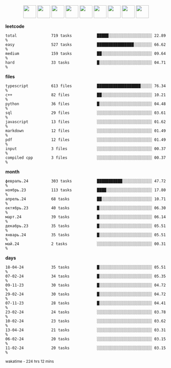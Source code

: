 <div align="center"><img src="https://assets.leetcode.com/static_assets/marketing/2024-100-lg.png" width="40" height="40"> <img src="https://assets.leetcode.com/static_assets/marketing/2024-50-lg.png" width="40" height="40"> <img src="https://assets.leetcode.com/static_assets/marketing/lg50.png" width="40" height="40"> <img src="https://leetcode.com/static/images/badges/dcc-2024-4.png" width="40" height="40"> <img src="https://leetcode.com/static/images/badges/dcc-2024-3.png" width="40" height="40"> <img src="https://leetcode.com/static/images/badges/dcc-2024-2.png" width="40" height="40"> <img src="https://leetcode.com/static/images/badges/dcc-2024-1.png" width="40" height="40"> <img src="https://leetcode.com/static/images/badges/dcc-2023-12.png" width="40" height="40"> <img src="https://leetcode.com/static/images/badges/dcc-2023-11.png" width="40" height="40"> </div>

**leetcode**
```text
total               719 tasks           █████░░░░░░░░░░░░░░░░░░░ 22.89 %             
easy                527 tasks           ████████████████░░░░░░░░ 66.62 %             
medium              159 tasks           ██░░░░░░░░░░░░░░░░░░░░░░ 09.64 %             
hard                33 tasks            █░░░░░░░░░░░░░░░░░░░░░░░ 04.71 %             
```

**files**
```text
typescript          613 files           ███████████████████░░░░░ 76.34 %             
c++                 82 files            ██░░░░░░░░░░░░░░░░░░░░░░ 10.21 %             
python              36 files            █░░░░░░░░░░░░░░░░░░░░░░░ 04.48 %             
sql                 29 files            ░░░░░░░░░░░░░░░░░░░░░░░░ 03.61 %             
javascript          13 files            ░░░░░░░░░░░░░░░░░░░░░░░░ 01.62 %             
markdown            12 files            ░░░░░░░░░░░░░░░░░░░░░░░░ 01.49 %             
pdf                 12 files            ░░░░░░░░░░░░░░░░░░░░░░░░ 01.49 %             
input               3 files             ░░░░░░░░░░░░░░░░░░░░░░░░ 00.37 %             
compiled cpp        3 files             ░░░░░░░░░░░░░░░░░░░░░░░░ 00.37 %             
```

**month**
```text
февраль.24          303 tasks           ███████████░░░░░░░░░░░░░ 47.72 %             
ноябрь.23           113 tasks           ████░░░░░░░░░░░░░░░░░░░░ 17.80 %             
апрель.24           68 tasks            ██░░░░░░░░░░░░░░░░░░░░░░ 10.71 %             
октябрь.23          40 tasks            █░░░░░░░░░░░░░░░░░░░░░░░ 06.30 %             
март.24             39 tasks            █░░░░░░░░░░░░░░░░░░░░░░░ 06.14 %             
декабрь.23          35 tasks            █░░░░░░░░░░░░░░░░░░░░░░░ 05.51 %             
январь.24           35 tasks            █░░░░░░░░░░░░░░░░░░░░░░░ 05.51 %             
май.24              2 tasks             ░░░░░░░░░░░░░░░░░░░░░░░░ 00.31 %             
```

**days**
```text
18-04-24            35 tasks            █░░░░░░░░░░░░░░░░░░░░░░░ 05.51 %             
07-02-24            34 tasks            █░░░░░░░░░░░░░░░░░░░░░░░ 05.35 %             
09-11-23            30 tasks            █░░░░░░░░░░░░░░░░░░░░░░░ 04.72 %             
29-02-24            30 tasks            █░░░░░░░░░░░░░░░░░░░░░░░ 04.72 %             
07-11-23            28 tasks            █░░░░░░░░░░░░░░░░░░░░░░░ 04.41 %             
23-02-24            24 tasks            ░░░░░░░░░░░░░░░░░░░░░░░░ 03.78 %             
10-02-24            23 tasks            ░░░░░░░░░░░░░░░░░░░░░░░░ 03.62 %             
13-04-24            21 tasks            ░░░░░░░░░░░░░░░░░░░░░░░░ 03.31 %             
06-02-24            20 tasks            ░░░░░░░░░░░░░░░░░░░░░░░░ 03.15 %             
11-02-24            20 tasks            ░░░░░░░░░░░░░░░░░░░░░░░░ 03.15 %             
```

<sub>wakatime - 224 hrs 12 mins</sub>